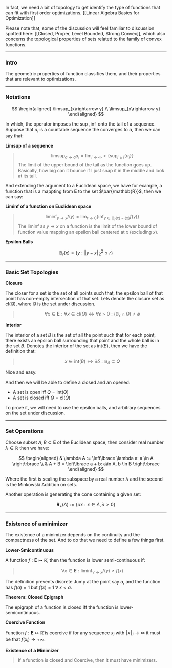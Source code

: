 In fact, we need a bit of topology to get identify the type of functions that can fit with first order optimizations. 
[[Linear Algebra Basics for Optimization]]

Please note that, some of the discussion will feel familiar to discussion spotted here: [[Closed, Proper, Level Bounded, Strong Convex]], which also concerns the topological properties of sets related to the family of convex functions. 

---
### **Intro**

The geometric properties of function classifies them, and their properties that are relevant to optimizations. 

---
### **Notations**

$$
\begin{aligned}
    \limsup_{x\rightarrow y}
    \\
    \limsup_{x\rightarrow y}
\end{aligned}
$$

In which, the operator imposes the $\sup, \inf$ onto the tail of a sequence. Suppose that $a_i$ is a countable sequence the converges to $a$, then we can say that: 

**Limsup of a sequence**

> $$
> \limsup_{a\rightarrow a} a_i = \lim_{i\rightarrow \infty} > \left\lbrace
>     \sup_{j\ge i} \left\lbrace
>         a_i
>     \right\rbrace
> \right\rbrace
> $$
> The limit of the upper bound of the tail as the function goes up. Basically, how big can it bounce if I just snap it in the middle and look at its tail. 

And extending the argument to a Euclidean space, we have for example, a function that is a mappting from $\mathbf{E}$ to the set $\bar{\mathbb{R}}$, then we can say: 

**Liminf of a function on Euclidean space**

> $$
> \liminf_{y\rightarrow x} f(y) = \lim_{r\rightarrow 0} \left\lbrace
>     \inf_{y\in \mathbb{B}_r(x)-\{x\}} f(y)
> \right\rbrace
> $$
> The liminf as $y\rightarrow x$ on a function is the limit of the lower bound of function value mapping an epsilon ball centered at $x$ (excluding $x$). 

**Epsilon Balls**

$$
\mathbb{B}_r(x) = \{y: \Vert y - x\Vert_2^2 \le r\}
$$

---
### **Basic Set Topologies**

**Closure**

The closer for a set is the set of all points such that, the epsilon ball of that point has non-empty intersection of that set. Lets denote the closure set as $\text{cl}(Q)$, where $Q$ is the set under discussion. 

> $$
> \forall x \in \mathbf{E}: \forall x \in \text{cl}(Q) \iff 
> \forall \epsilon > 0: (\mathbb{B}_\epsilon \cap Q) \neq \emptyset
> $$


**Interior**

The interior of a set $B$ is the set of all the point such that for each point, there exists an epsilon ball surrounding that point and the whole ball is in the set $B$. Denotes the interior of the set as $\text{int}(B)$, then we have the definition that: 

> $$
> x\in \text{int}(B)\iff 
> \exists \delta: \mathbb{B}_\delta \subset Q
> $$

Nice and easy. 

And then we will be able to define a closed and an opened: 

* A set is open iff $Q = \text{int}(Q)$ 
* A set is closed iff $Q = \text{cl}(Q)$

To prove it, we will need to use the epsilon balls, and arbitrary sequences on the set under discussion. 

---
### **Set Operations**

Choose subset $A, B \subset \mathbf{E}$ of the Euclidean space, then consider real number $\lambda \in \mathbb{R}$ then we have: 

$$
\begin{aligned}
    & \lambda A := \left\lbrace
        \lambda a: a \in A
    \right\rbrace
\\
    & 
    A + B = \left\lbrace
        a + b: a\in A, b \in B 
    \right\rbrace
\end{aligned}
$$

Where the first is scaling the subspace by a real number $\lambda$ and the second is the Minkowski Addition on sets. 

Another operation is generating the cone containing a given set: 

$$
\mathbf{R}_+(A) := \left\lbrace
    \alpha x: x \in A, \lambda >  0 
\right\rbrace
$$

---
### **Existence of a minimizer**

The existence of a minimizer depends on the continuity and the compactness of the set. And to do that we need to define a few things first. 

**Lower-Smicontinuous**

A function $f: \mathbf{E}\mapsto \mathbb{\bar{R}}$, then the function is lower semi-continuous if: 

> $$
> \forall x \in \mathbf{E}: \liminf_{y\rightarrow x} f(y)\ge f(x)
> $$

The definition prevents discrete Jump at the point say $a$, and the function has $f(a) = 1$ but $f(x) = 1 \;\forall\; x < a$. 

**Theorem: Closed Epigraph**

The epigraph of a function is closed iff the function is lower-semicontinuous. 

**Coercive Function**

Function $f:\mathbf{E}\mapsto \mathbb{\bar{R}}$ is coercive if for any sequence $x_i$ with $\Vert x\Vert_i\rightarrow \infty$ it must be that $f(x_i)\rightarrow + \infty$. 

**Existence of a Minimizer**

> If a function is closed and Coercive, then it must have minimizers. 

